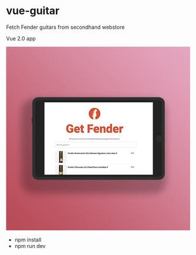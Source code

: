 # vue-guitar
Fetch Fender guitars from secondhand webstore

Vue 2.0 app

![alt tag](https://raw.githubusercontent.com/tttro/vue-guitar/master/example.png)

- npm install
- npm run dev
